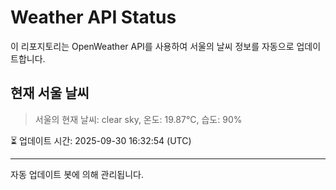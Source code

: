 
# Weather API Status

이 리포지토리는 OpenWeather API를 사용하여 서울의 날씨 정보를 자동으로 업데이트합니다.

## 현재 서울 날씨
> 서울의 현재 날씨: clear sky, 온도: 19.87°C, 습도: 90%

⏳ 업데이트 시간: 2025-09-30 16:32:54 (UTC)

---
자동 업데이트 봇에 의해 관리됩니다.
